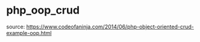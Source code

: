 # php_oop_crud
source: https://www.codeofaninja.com/2014/06/php-object-oriented-crud-example-oop.html

